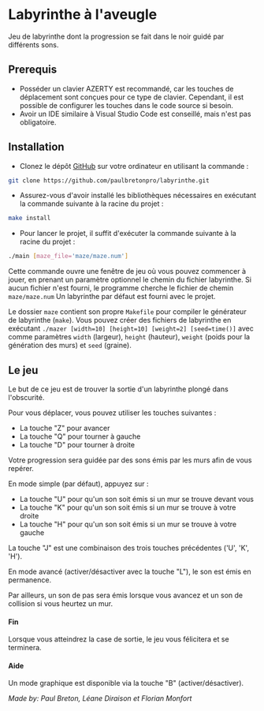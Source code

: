 # Labyrinthe à l'aveugle

Jeu de labyrinthe dont la progression se fait dans le noir guidé par différents sons.

## Prerequis

- Posséder un clavier AZERTY est recommandé, car les touches de déplacement sont conçues pour ce type de clavier. Cependant, il est possible de configurer les touches dans le code source si besoin.
- Avoir un IDE similaire à Visual Studio Code est conseillé, mais n'est pas obligatoire.

## Installation

- Clonez le dépôt [GitHub](https://github.com/paulbretonpro/labyrinthe/) sur votre ordinateur en utilisant la commande :
```bash
git clone https://github.com/paulbretonpro/labyrinthe.git
```

- Assurez-vous d'avoir installé les bibliothèques nécessaires en exécutant la commande suivante à la racine du projet :
```bash
make install
```

- Pour lancer le projet, il suffit d'exécuter la commande suivante à la racine du projet :
```bash
./main [maze_file='maze/maze.num']
```
Cette commande ouvre une fenêtre de jeu où vous pouvez commencer à jouer, en prenant un paramètre optionnel le chemin du fichier labyrinthe. Si aucun fichier n'est fourni, le programme cherche le fichier de chemin `maze/maze.num` Un labyrinthe par défaut est fourni avec le projet.

Le dossier `maze` contient son propre `Makefile` pour compiler le générateur de labyrinthe (`make`). Vous pouvez créer des fichiers de labyrinthe en exécutant `./mazer [width=10] [height=10] [weight=2] [seed=time()]` avec comme paramètres `width` (largeur), `height` (hauteur), `weight` (poids pour la génération des murs) et `seed` (graine).

## Le jeu

Le but de ce jeu est de trouver la sortie d'un labyrinthe plongé dans l'obscurité.

Pour vous déplacer, vous pouvez utiliser les touches suivantes :

- La touche "Z" pour avancer
- La touche "Q" pour tourner à gauche
- La touche "D" pour tourner à droite

Votre progression sera guidée par des sons émis par les murs afin de vous repérer.

En mode simple (par défaut), appuyez sur :
- La touche "U" pour qu'un son soit émis si un mur se trouve devant vous
- La touche "K" pour qu'un son soit émis si un mur se trouve à votre droite
- La touche "H" pour qu'un son soit émis si un mur se trouve à votre gauche

La touche "J" est une combinaison des trois touches précédentes ('U', 'K', 'H').

En mode avancé (activer/désactiver avec la touche "L"), le son est émis en permanence.

Par ailleurs, un son de pas sera émis lorsque vous avancez et un son de collision si vous heurtez un mur.
	
#### Fin

Lorsque vous atteindrez la case de sortie, le jeu vous félicitera et se terminera.

#### Aide

Un mode graphique est disponible via la touche "B" (activer/désactiver).

*Made by: Paul Breton, Léane Diraison et Florian Monfort*
